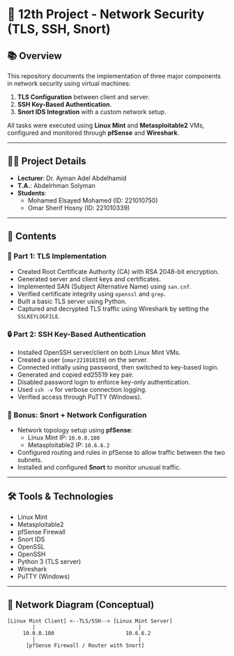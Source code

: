 # 🔐 12th Project - Network Security (TLS, SSH, Snort)

## 📚 Overview

This repository documents the implementation of three major components in network security using virtual machines:

1. **TLS Configuration** between client and server.
2. **SSH Key-Based Authentication**.
3. **Snort IDS Integration** with a custom network setup.

All tasks were executed using **Linux Mint** and **Metasploitable2** VMs, configured and monitored through **pfSense** and **Wireshark**.

---

## 🧑‍🏫 Project Details

- **Lecturer**: Dr. Ayman Adel Abdelhamid  
- **T.A.**: Abdelrhman Solyman  
- **Students**:
  - Mohamed Elsayed Mohamed (ID: 221010750)
  - Omar Sherif Hosny (ID: 221010339)

---

## 📁 Contents

### 🔐 Part 1: TLS Implementation

- Created Root Certificate Authority (CA) with RSA 2048-bit encryption.
- Generated server and client keys and certificates.
- Implemented SAN (Subject Alternative Name) using `san.cnf`.
- Verified certificate integrity using `openssl` and `grep`.
- Built a basic TLS server using Python.
- Captured and decrypted TLS traffic using Wireshark by setting the `SSLKEYLOGFILE`.

### 🔒 Part 2: SSH Key-Based Authentication

- Installed OpenSSH server/client on both Linux Mint VMs.
- Created a user (`omar221010339`) on the server.
- Connected initially using password, then switched to key-based login.
- Generated and copied ed25519 key pair.
- Disabled password login to enforce key-only authentication.
- Used `ssh -v` for verbose connection logging.
- Verified access through PuTTY (Windows).

### 📶 Bonus: Snort + Network Configuration

- Network topology setup using **pfSense**:
  - Linux Mint IP: `10.0.0.100`
  - Metasploitable2 IP: `10.6.6.2`
- Configured routing and rules in pfSense to allow traffic between the two subnets.
- Installed and configured **Snort** to monitor unusual traffic.

---

## 🛠️ Tools & Technologies

- Linux Mint
- Metasploitable2
- pfSense Firewall
- Snort IDS
- OpenSSL
- OpenSSH
- Python 3 (TLS server)
- Wireshark
- PuTTY (Windows)

---

## 📡 Network Diagram (Conceptual)

```text
[Linux Mint Client] <--TLS/SSH--> [Linux Mint Server]
        |                                 |
     10.0.0.100                       10.6.6.2
        |                                 |
      [pfSense Firewall / Router with Snort]
